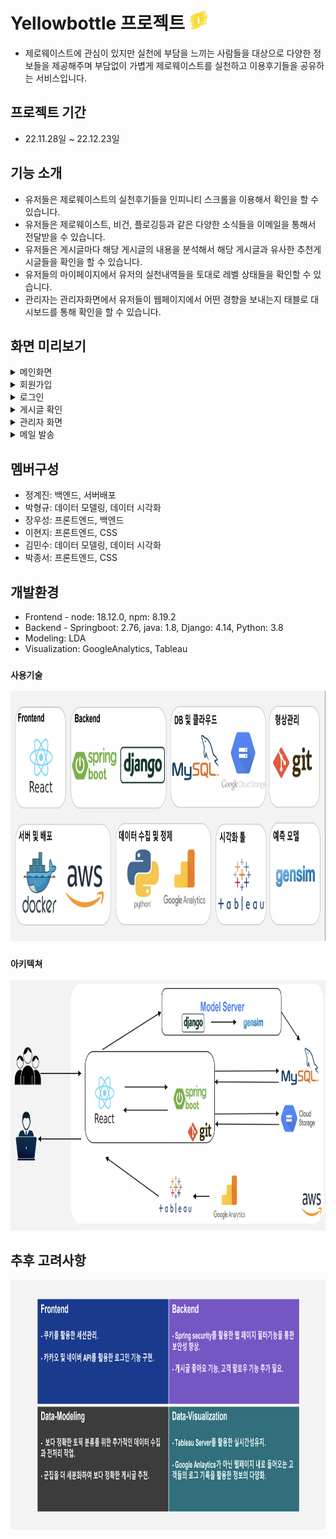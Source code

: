 # Yellowbottle 프로젝트 <img src="./issue/옐로우보틀.png" width="30" height="30"/>



* 제로웨이스트에 관심이 있지만 실천에 부담을 느끼는 사람들을 대상으로 다양한 정보들을 제공해주며 부담없이 가볍게 제로웨이스트를 실천하고 이용후기들을 공유하는 서비스입니다. 

## 프로젝트 기간

* 22.11.28일 ~ 22.12.23일


## 기능 소개
* 유저들은 제로웨이스트의 실천후기들을 인피니티 스크롤을 이용해서 확인을 할 수 있습니다. 
* 유저들은 제로웨이스트, 비건, 플로깅등과 같은 다양한 소식들을 이메일을 통해서 전달받을 수 있습니다.
* 유저들은 게시글마다 해당 게시글의 내용을 분석해서 해당 게시글과 유사한 추천게시글들을 확인을 할 수 있습니다.
* 유저들의 마이페이지에서 유저의 실천내역들을 토대로 레벨 상태들을 확인할 수 있습니다.
* 관리자는 관리자화면에서 유저들이 웹페이지에서 어떤 경향을 보내는지 태블로 대시보드를 통해 확인을 할 수 있습니다.

## 화면 미리보기

<details>
<summary>메인화면</summary>
<div>
<img src="./issue/메인화면.gif" width="800" height="400"/>

</div>
</details>

<details>
<summary>회원가입</summary>
<div>
<img src="./issue/회원가입.gif" width="800" height="400"/>

</div>
</details>

<details>
<summary>로그인</summary>
<div>
<img src="./issue/로그인.gif" width="800" height="400"/>

</div>
</details>

<details>
<summary>게시글 확인</summary>
<div>
<img src="./issue/게시글 확인.gif" width="800" height="400"/>

</div>
</details>

<details>
<summary>관리자 화면</summary>
<div>
<img src="./issue/관리자 화면.gif" width="800" height="400"/>

</div>
</details>

<details>
<summary>메일 발송</summary>
<div>
<img src="./issue/메일 발송.gif" width="800" height="400"/>

</div>
</details>

## 멤버구성

* 정계진: 백엔드, 서버배포  
* 박형규: 데이터 모델링, 데이터 시각화  
* 장우성: 프론트엔드, 백엔드  
* 이현지: 프론트엔드, CSS  
* 김민수: 데이터 모델링, 데이터 시각화  
* 박종서: 프론트엔드, CSS  

## 개발환경

* Frontend - node: 18.12.0, npm: 8.19.2  
* Backend - Springboot: 2.76, java: 1.8, Django: 4.14, Python: 3.8  
* Modeling: LDA  
* Visualization: GoogleAnalytics, Tableau   

### `사용기술`
<img src="./issue/사용기술.png" width="800" height="400"/>  
  
### `아키텍쳐`
<img src="./issue/아키텍쳐.png" width="800" height="400"/>
  
## 추후 고려사항
<img src="./issue/고려사항.png" width="800" height="400"/>

